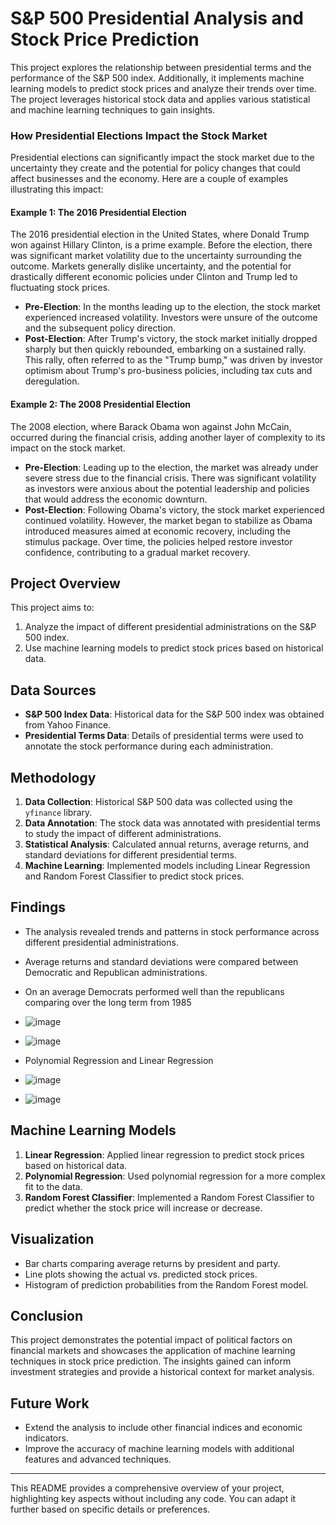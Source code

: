 
# S&P 500 Presidential Analysis and Stock Price Prediction

This project explores the relationship between presidential terms and the performance of the S&P 500 index. Additionally, it implements machine learning models to predict stock prices and analyze their trends over time. The project leverages historical stock data and applies various statistical and machine learning techniques to gain insights.

### How Presidential Elections Impact the Stock Market

Presidential elections can significantly impact the stock market due to the uncertainty they create and the potential for policy changes that could affect businesses and the economy. Here are a couple of examples illustrating this impact:

#### Example 1: The 2016 Presidential Election
The 2016 presidential election in the United States, where Donald Trump won against Hillary Clinton, is a prime example. Before the election, there was significant market volatility due to the uncertainty surrounding the outcome. Markets generally dislike uncertainty, and the potential for drastically different economic policies under Clinton and Trump led to fluctuating stock prices.

- **Pre-Election**: In the months leading up to the election, the stock market experienced increased volatility. Investors were unsure of the outcome and the subsequent policy direction.
- **Post-Election**: After Trump's victory, the stock market initially dropped sharply but then quickly rebounded, embarking on a sustained rally. This rally, often referred to as the "Trump bump," was driven by investor optimism about Trump's pro-business policies, including tax cuts and deregulation.

#### Example 2: The 2008 Presidential Election
The 2008 election, where Barack Obama won against John McCain, occurred during the financial crisis, adding another layer of complexity to its impact on the stock market.

- **Pre-Election**: Leading up to the election, the market was already under severe stress due to the financial crisis. There was significant volatility as investors were anxious about the potential leadership and policies that would address the economic downturn.
- **Post-Election**: Following Obama's victory, the stock market experienced continued volatility. However, the market began to stabilize as Obama introduced measures aimed at economic recovery, including the stimulus package. Over time, the policies helped restore investor confidence, contributing to a gradual market recovery.



## Project Overview
This project aims to:
1. Analyze the impact of different presidential administrations on the S&P 500 index.
2. Use machine learning models to predict stock prices based on historical data.

## Data Sources
- **S&P 500 Index Data**: Historical data for the S&P 500 index was obtained from Yahoo Finance.
- **Presidential Terms Data**: Details of presidential terms were used to annotate the stock performance during each administration.

## Methodology
1. **Data Collection**: Historical S&P 500 data was collected using the `yfinance` library.
2. **Data Annotation**: The stock data was annotated with presidential terms to study the impact of different administrations.
3. **Statistical Analysis**: Calculated annual returns, average returns, and standard deviations for different presidential terms.
4. **Machine Learning**: Implemented models including Linear Regression and Random Forest Classifier to predict stock prices.

## Findings
- The analysis revealed trends and patterns in stock performance across different presidential administrations.
- Average returns and standard deviations were compared between Democratic and Republican administrations.
- On an average Democrats performed well than the republicans comparing over the long term from 1985

- ![image](https://github.com/user-attachments/assets/3ef33b1e-a8b8-417f-a69c-ea66e8fc5e0f)

- ![image](https://github.com/user-attachments/assets/993b0a69-e726-4d79-b198-e1062d0306f1)

- Polynomial Regression and Linear Regression
- ![image](https://github.com/user-attachments/assets/48068e29-abc6-4bd5-b9d9-1f867f2fbc0a)
- ![image](https://github.com/user-attachments/assets/63a0b787-8ff9-409f-9fdd-41767859329b)




## Machine Learning Models
1. **Linear Regression**: Applied linear regression to predict stock prices based on historical data.
2. **Polynomial Regression**: Used polynomial regression for a more complex fit to the data.
3. **Random Forest Classifier**: Implemented a Random Forest Classifier to predict whether the stock price will increase or decrease.

## Visualization
- Bar charts comparing average returns by president and party.
- Line plots showing the actual vs. predicted stock prices.
- Histogram of prediction probabilities from the Random Forest model.

## Conclusion
This project demonstrates the potential impact of political factors on financial markets and showcases the application of machine learning techniques in stock price prediction. The insights gained can inform investment strategies and provide a historical context for market analysis.


## Future Work
- Extend the analysis to include other financial indices and economic indicators.
- Improve the accuracy of machine learning models with additional features and advanced techniques.

---

This README provides a comprehensive overview of your project, highlighting key aspects without including any code. You can adapt it further based on specific details or preferences.
